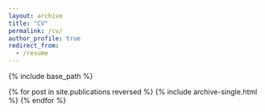 ```yaml
---
layout: archive
title: "CV"
permalink: /cv/
author_profile: true
redirect_from:
  - /resume
---
```


{% include base_path %}

{% for post in site.publications reversed %}
  {% include archive-single.html %}
{% endfor %}
